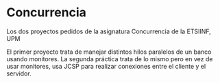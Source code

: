 # Concurrencia
Los dos proyectos pedidos de la asignatura Concurrencia de la ETSIINF, UPM

El primer proyecto trata de manejar distintos hilos paralelos de un banco usando monitores. La segunda práctica trata de lo mismo pero en vez de usar monitores, usa JCSP para realizar conexiones entre el cliente y el servidor.
